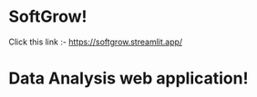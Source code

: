 # SoftGrow! 
 Click this link :- https://softgrow.streamlit.app/
#  Data Analysis web application!

